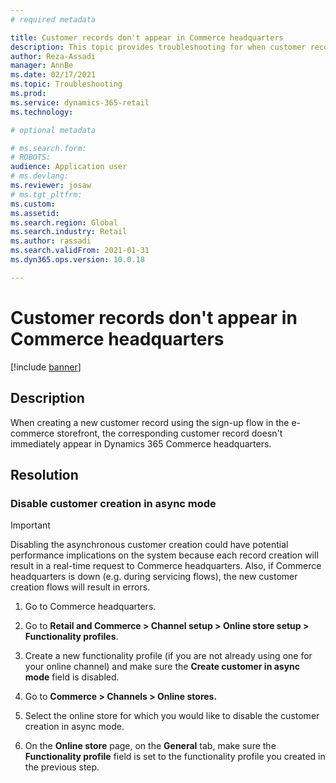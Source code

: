 ```yaml
---
# required metadata

title: Customer records don't appear in Commerce headquarters
description: This topic provides troubleshooting for when customer records don't show up immediately in Commerce headquarters. 
author: Reza-Assadi
manager: AnnBe
ms.date: 02/17/2021
ms.topic: Troubleshooting
ms.prod: 
ms.service: dynamics-365-retail
ms.technology: 

# optional metadata

# ms.search.form: 
# ROBOTS: 
audience: Application user
# ms.devlang: 
ms.reviewer: josaw
# ms.tgt_pltfrm: 
ms.custom: 
ms.assetid: 
ms.search.region: Global
ms.search.industry: Retail
ms.author: rassadi
ms.search.validFrom: 2021-01-31
ms.dyn365.ops.version: 10.0.18

---
```


# Customer records don't appear in Commerce headquarters

[!include [banner](../../includes/banner.md)]

## Description
When creating a new customer record using the sign-up flow in the e-commerce storefront, the corresponding customer record doesn't immediately appear in Dynamics 365 Commerce headquarters.

## Resolution

### Disable customer creation in async mode 

> [!IMPORTANT]
> Disabling the asynchronous customer creation could have potential performance implications on the system because each record creation will result in a real-time request to Commerce headquarters. Also, if Commerce headquarters is down (e.g. during servicing flows), the new customer creation flows will result in errors.

1. Go to Commerce headquarters.

1. Go to **Retail and Commerce > Channel setup > Online store setup > Functionality profiles**.

1. Create a new functionality profile (if you are not already using one for your online channel) and make sure the **Create customer in async mode** field is disabled.

1. Go to **Commerce > Channels > Online stores.**

1. Select the online store for which you would like to disable the customer creation in async mode.

1. On the **Online store** page, on the **General** tab, make sure the **Functionality profile** field is set to the functionality profile you created in the previous step.



